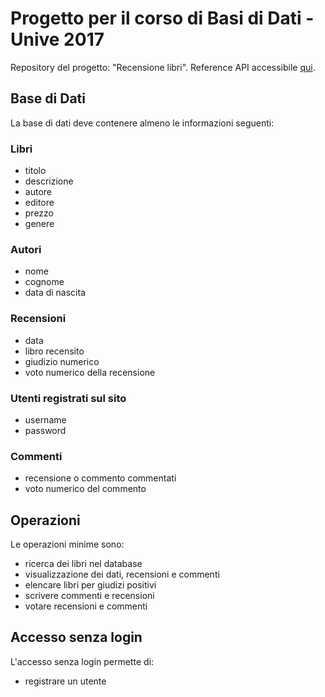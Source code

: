 # Progetto per il corso di Basi di Dati - Unive 2017

Repository del progetto: "Recensione libri". Reference API accessibile [qui](https://deliberaligiacomo.github.io/bd2017).

## Base di Dati

La base di dati deve contenere almeno le informazioni seguenti:

 ### Libri
 - titolo
 - descrizione
 - autore 
 - editore 
 - prezzo 
 - genere
 
 ### Autori
 - nome
 - cognome
 - data di nascita
 
 ### Recensioni
 - data
 - libro recensito
 - giudizio numerico
 - voto numerico della recensione
 
 ### Utenti registrati sul sito
 - username
 - password
 
 ### Commenti
 - recensione o commento commentati
 - voto numerico del commento
 
## Operazioni
Le operazioni minime sono:
- ricerca dei libri nel database
- visualizzazione dei dati, recensioni e commenti
- elencare libri per giudizi positivi
- scrivere commenti e recensioni
- votare recensioni e commenti

## Accesso senza login
L'accesso senza login permette di:
- registrare un utente 
